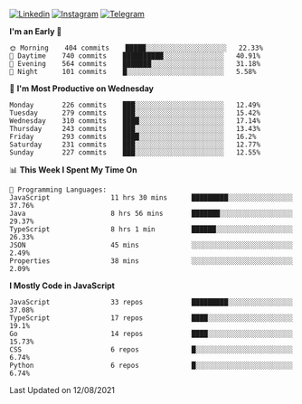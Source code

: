 [![Linkedin](https://img.shields.io/badge/-Archie-blue?style=flat-square&labelColor=gray&logo=Linkedin&logoColor=white&link=https://www.linkedin.com/in/archisdi)](https://www.linkedin.com/in/archisdi)
[![Instagram](https://img.shields.io/badge/-@archisdi-orange?style=flat-square&labelColor=gray&logo=Instagram&logoColor=white&link=https://www.instagram.com/archisdi)](https://www.instagram.com/archisdi)
[![Telegram](https://img.shields.io/badge/-aai-informational?style=flat-square&labelColor=gray&logo=telegram&logoColor=white&link=https://t.me/archisdi)](https://t.me/archisdi)

<!--START_SECTION:waka-->
**I'm an Early 🐤** 

```text
🌞 Morning    404 commits    █████░░░░░░░░░░░░░░░░░░░░   22.33% 
🌆 Daytime    740 commits    ██████████░░░░░░░░░░░░░░░   40.91% 
🌃 Evening    564 commits    ███████░░░░░░░░░░░░░░░░░░   31.18% 
🌙 Night      101 commits    █░░░░░░░░░░░░░░░░░░░░░░░░   5.58%

```
📅 **I'm Most Productive on Wednesday** 

```text
Monday       226 commits    ███░░░░░░░░░░░░░░░░░░░░░░   12.49% 
Tuesday      279 commits    ███░░░░░░░░░░░░░░░░░░░░░░   15.42% 
Wednesday    310 commits    ████░░░░░░░░░░░░░░░░░░░░░   17.14% 
Thursday     243 commits    ███░░░░░░░░░░░░░░░░░░░░░░   13.43% 
Friday       293 commits    ████░░░░░░░░░░░░░░░░░░░░░   16.2% 
Saturday     231 commits    ███░░░░░░░░░░░░░░░░░░░░░░   12.77% 
Sunday       227 commits    ███░░░░░░░░░░░░░░░░░░░░░░   12.55%

```


📊 **This Week I Spent My Time On** 

```text
💬 Programming Languages: 
JavaScript               11 hrs 30 mins      █████████░░░░░░░░░░░░░░░░   37.76% 
Java                     8 hrs 56 mins       ███████░░░░░░░░░░░░░░░░░░   29.37% 
TypeScript               8 hrs 1 min         ██████░░░░░░░░░░░░░░░░░░░   26.33% 
JSON                     45 mins             ░░░░░░░░░░░░░░░░░░░░░░░░░   2.49% 
Properties               38 mins             ░░░░░░░░░░░░░░░░░░░░░░░░░   2.09%

```

**I Mostly Code in JavaScript** 

```text
JavaScript               33 repos            █████████░░░░░░░░░░░░░░░░   37.08% 
TypeScript               17 repos            ████░░░░░░░░░░░░░░░░░░░░░   19.1% 
Go                       14 repos            ████░░░░░░░░░░░░░░░░░░░░░   15.73% 
CSS                      6 repos             █░░░░░░░░░░░░░░░░░░░░░░░░   6.74% 
Python                   6 repos             █░░░░░░░░░░░░░░░░░░░░░░░░   6.74%

```



 Last Updated on 12/08/2021
<!--END_SECTION:waka-->